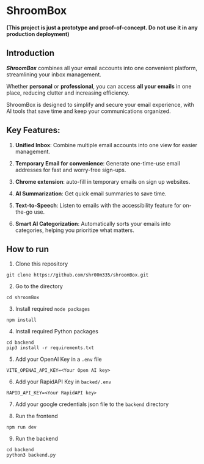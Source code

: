 # ShroomBox

**(This project is just a prototype and proof-of-concept. Do not use it in any production deployment)**

## Introduction

**_ShroomBox_** combines all your email accounts into one convenient platform, streamlining your inbox management.

Whether **personal** or **professional**, you can access **all your emails** in one place, reducing clutter and increasing efficiency.

ShroomBox is designed to simplify and secure your email experience, with AI tools that save time and keep your communications organized.

## Key Features:

1. **Unified Inbox**: Combine multiple email accounts into one view for easier management.

2. **Temporary Email for convenience**: Generate one-time-use email addresses for fast and worry-free sign-ups.

3. **Chrome extension**: auto-fill in temporary emails on sign up websites.

4. **AI Summarization**: Get quick email summaries to save time.

5. **Text-to-Speech**: Listen to emails with the accessibility feature for on-the-go use.

6. **Smart AI Categorization**: Automatically sorts your emails into categories, helping you prioritize what matters.

## How to run

1. Clone this repository

```
git clone https://github.com/shr00m335/shroomBox.git
```

2. Go to the directory

```
cd shroomBox
```

3. Install required `node packages`

```
npm install
```

4. Install required Python packages

```
cd backend
pip3 install -r requirements.txt
```

5. Add your OpenAI Key in a `.env` file

```
VITE_OPENAI_API_KEY=<Your Open AI key>
```

6. Add your RapidAPI Key in `backed/.env`

```
RAPID_API_KEY=<Your RapidAPI key>
```

7. Add your google credentials json file to the `backend` directory

8. Run the frontend

```
npm run dev
```

9. Run the backend

```
cd backend
python3 backend.py
```
